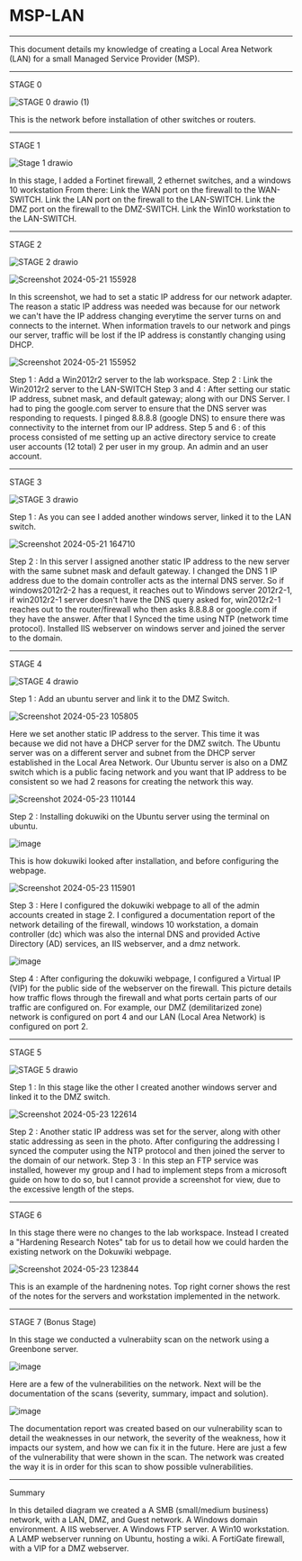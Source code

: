 # MSP-LAN

---
This document details my knowledge of creating a Local Area Network (LAN) for a small Managed Service Provider (MSP).

---
STAGE 0

![STAGE 0 drawio (1)](https://github.com/BlazWilson/MSP-LAN-/assets/170445236/d08e00aa-4c10-4a21-905d-df3a76f3f706)

This is the network before installation of other switches or routers.

---
STAGE 1

![Stage 1 drawio](https://github.com/BlazWilson/MSP-LAN-/assets/170445236/21317d16-f1e5-4e3f-8c63-d6a72c955274)

In this stage, I added a Fortinet firewall, 2 ethernet switches, and a windows 10 workstation
From there: 
Link the WAN port on the firewall to the WAN-SWITCH.
Link the LAN port on the firewall to the LAN-SWITCH.
Link the DMZ port on the firewall to the DMZ-SWITCH.
Link the Win10 workstation to the LAN-SWITCH.

---
STAGE 2

![STAGE 2 drawio](https://github.com/BlazWilson/MSP-LAN-/assets/170445236/81ace8a6-8893-4a63-9eff-ba46dae2f8c5)

![Screenshot 2024-05-21 155928](https://github.com/BlazWilson/MSP-LAN-/assets/170445236/ebcbc22c-dc51-4c2c-bb6b-8870f79b9feb)

In this screenshot, we had to set a static IP address for our network adapter. The reason a static IP address was needed was because for our network we can't have the IP address changing everytime the server turns on and connects to the internet. When information travels to our network and pings our server, traffic will be lost if the IP address is constantly changing using DHCP.

![Screenshot 2024-05-21 155952](https://github.com/BlazWilson/MSP-LAN-/assets/170445236/f2dc514d-325a-4381-9d08-26447c48b375)

Step 1 : Add a Win2012r2 server to the lab workspace.
Step 2 : Link the Win2012r2 server to the LAN-SWITCH
Step 3 and 4 : After setting our static IP address, subnet mask, and default gateway; along with our DNS Server. I had to ping the google.com server to ensure that the DNS server was responding to requests. I pinged 8.8.8.8 (google DNS) to ensure there was connectivity to the internet from our IP address.
Step 5 and 6 : of this process consisted of me setting up an active directory service to create user accounts (12 total) 2 per user in my group. An admin and an user account.

---
STAGE 3

![STAGE 3 drawio](https://github.com/BlazWilson/MSP-LAN-/assets/170445236/6fb1101d-3c8e-4ad9-b3e5-c9939cd3d107)

Step 1 : As you can see I added another windows server, linked it to the LAN switch.

![Screenshot 2024-05-21 164710](https://github.com/BlazWilson/MSP-LAN-/assets/170445236/4d653f49-2d7e-4621-aa77-e497ff563a9b)

Step 2 : In this server I assigned another static IP address to the new server with the same subnet mask and default gateway. I changed the DNS 1 IP address due to the domain controller acts as the internal DNS server. So if windows2012r2-2 has a request, it reaches out to Windows server 2012r2-1, if win2012r2-1 server doesn't have the DNS query asked for, win2012r2-1 reaches out to the router/firewall who then asks 8.8.8.8 or google.com if they have the answer. After that I Synced the time using NTP (network time protocol).
Installed IIS webserver on windows server and joined the server to the domain. 

---
STAGE 4

![STAGE 4 drawio](https://github.com/BlazWilson/MSP-LAN-/assets/170445236/eef50f79-9c70-4068-a446-5f94d1466f60)

Step 1 : Add an ubuntu server and link it to the DMZ Switch.

![Screenshot 2024-05-23 105805](https://github.com/BlazWilson/MSP-LAN-/assets/170445236/7b045682-3740-4d3c-8bee-aae7646589b4)

Here we set another static IP address to the server. This time it was because we did not have a DHCP server for the DMZ switch. The Ubuntu server was on a different server and subnet from the DHCP server established in the Local Area Network. Our Ubuntu server is also on a DMZ switch which is a public facing network and you want that IP address to be consistent so we had 2 reasons for creating the network this way.

![Screenshot 2024-05-23 110144](https://github.com/BlazWilson/MSP-LAN-/assets/170445236/dc196b56-59a0-41a2-b946-62b4f0a52d03)

Step 2 : Installing dokuwiki on the Ubuntu server using the terminal on ubuntu. 

![image](https://github.com/BlazWilson/MSP-LAN-/assets/170445236/6a594e80-fb06-407a-8b37-72a2aaccfa32)

This is how dokuwiki looked after installation, and before configuring the webpage.

![Screenshot 2024-05-23 115901](https://github.com/BlazWilson/MSP-LAN-/assets/170445236/7894ad92-f1f8-42ba-a21b-46c5e7fc06bf)

Step 3 : Here I configured the dokuwiki webpage to all of the admin accounts created in stage 2. I configured a documentation report of the network detailing of the firewall, windows 10 workstation, a domain controller (dc) which was also the internal DNS and provided Active Directory (AD) services, an IIS webserver, and a dmz network.

![image](https://github.com/BlazWilson/MSP-LAN-/assets/170445236/ae677f20-45a4-4c98-b0ae-c2a3073f49cb)

Step 4 : After configuring the dokuwiki webpage, I configured a Virtual IP (VIP) for the public side of the webserver on the firewall.
This picture details how traffic flows through the firewall and what ports certain parts of our traffic are configured on. For example, our DMZ (demilitarized zone) network is configured on port 4 and our LAN (Local Area Network) is configured on port 2. 

---
STAGE 5

![STAGE 5 drawio](https://github.com/BlazWilson/MSP-LAN-/assets/170445236/c8c643c9-cfd2-42fd-881e-1ba02bd6f006)

Step 1 : In this stage like the other I created another windows server and linked it to the DMZ switch.

![Screenshot 2024-05-23 122614](https://github.com/BlazWilson/MSP-LAN-/assets/170445236/7a27a82a-5848-4aa0-8546-dc7316e683ba)

Step 2 : Another static IP address was set for the server, along with other static addressing as seen in the photo. After configuring the addressing I synced the computer using the NTP protocol and then joined the server to the domain of our network.
Step 3 : In this step an FTP service was installed, however my group and I had to implement steps from a microsoft guide on how to do so, but I cannot provide a screenshot for view, due to the excessive length of the steps. 

---
STAGE 6

In this stage there were no changes to the lab workspace. Instead I created a "Hardening Research Notes" tab for us to detail how we could harden the existing network on the Dokuwiki webpage.

![Screenshot 2024-05-23 123844](https://github.com/BlazWilson/MSP-LAN-/assets/170445236/1a92fe2e-7543-4a57-bde3-4af4f0eaaaa9)

This is an example of the hardnening notes. Top right corner shows the rest of the notes for the servers and workstation implemented in the network.

---
STAGE 7 (Bonus Stage) 

In this stage we conducted a vulnerabiity scan on the network using a Greenbone server.

![image](https://github.com/BlazWilson/MSP-LAN-/assets/170445236/77919318-bb18-4de4-b81d-48da730b7c7b)


Here are a few of the vulnerabilities on the network. 
Next will be the documentation of the scans (severity, summary, impact and solution).

![image](https://github.com/BlazWilson/MSP-LAN-/assets/170445236/6148aea2-2552-4b28-86c4-d286c79d792d)

The documentation report was created based on our vulnerability scan to detail the weaknesses in our network, the severity of the weakness, how it impacts our system, and how we can fix it in the future. Here are just a few of the vulnerability that were shown in the scan. The network was created the way it is in order for this scan to show possible vulnerabilities. 

---
Summary 

In this detailed diagram we created a 
A SMB (small/medium business) network, with a LAN, DMZ, and Guest network.
A Windows domain environment.
A IIS webserver.
A Windows FTP server.
A Win10 workstation.
A LAMP webserver running on Ubuntu, hosting a wiki.
A FortiGate firewall, with a VIP for a DMZ webserver.



